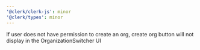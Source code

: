 ```yaml
---
'@clerk/clerk-js': minor
'@clerk/types': minor
---
```


If user does not have permission to create an org, create org button will not display in the OrganizationSwitcher UI
